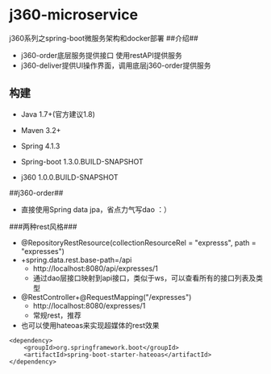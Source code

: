 j360-microservice
==============

j360系列之spring-boot微服务架构和docker部署
##介绍##
- j360-order底层服务提供接口 使用restAPI提供服务
- j360-deliver提供UI操作界面，调用底层j360-order提供服务

## 构建 ##
- Java 1.7+(官方建议1.8)
- Maven 3.2+

- Spring 4.1.3
- Spring-boot 1.3.0.BUILD-SNAPSHOT
- j360 1.0.0.BUILD-SNAPSHOT


##j360-order##
- 直接使用Spring data jpa，省点力气写dao ：）

###两种rest风格###
- @RepositoryRestResource(collectionResourceRel = "expresss", path = "expresses")
- +spring.data.rest.base-path=/api
    - http://localhost:8080/api/expresses/1
    - 通过dao层接口映射到api接口，类似于ws，可以查看所有的接口列表及类型
- @RestController+@RequestMapping("/expresses")
    - http://localhost:8080/expresses/1
    - 常规rest，推荐
- 也可以使用hateoas来实现超媒体的rest效果
```
<dependency>
    <groupId>org.springframework.boot</groupId>
    <artifactId>spring-boot-starter-hateoas</artifactId>
</dependency>
```

